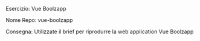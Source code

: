 Esercizio: Vue Boolzapp

Nome Repo: vue-boolzapp

Consegna:
Utilizzate il brief per riprodurre la web application Vue Boolzapp
